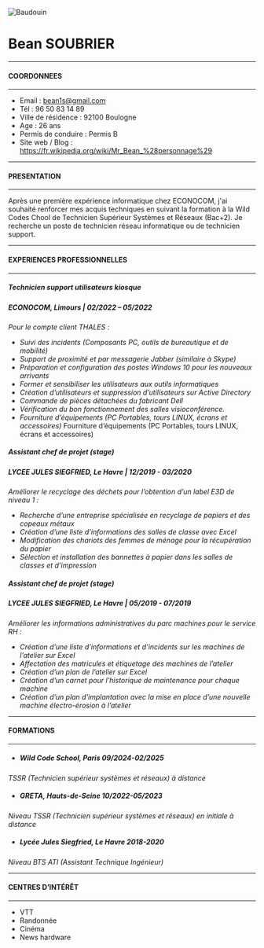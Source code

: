 ![Baudouin](https://upload.wikimedia.org/wikipedia/commons/thumb/3/33/Mr._Bean_2011.jpg/280px-Mr._Bean_2011.jpg)           
# Bean SOUBRIER
---

#### COORDONNEES

---
* Email : bean1s@gmail.com
* Tél : 96 50 83 14 89
* Ville de résidence : 92100 Boulogne
* Age : 26 ans
* Permis de conduire : Permis B
* Site web / Blog : https://fr.wikipedia.org/wiki/Mr_Bean_%28personnage%29
---
#### PRESENTATION
---

Après une première expérience informatique chez ECONOCOM, j'ai souhaité renforcer mes acquis techniques en suivant la formation à la Wild Codes Chool de Technicien Supérieur Systèmes et Réseaux (Bac+2). Je recherche un poste de technicien réseau informatique ou de technicien support.

---
#### EXPERIENCES PROFESSIONNELLES
---
##### Technicien support utilisateurs kiosque
##### ECONOCOM, Limours | 02/2022 – 05/2022
_Pour le compte client THALES :_
* _Suivi des incidents (Composants PC, outils de bureautique et de mobilité)_
* _Support de proximité et par messagerie Jabber (similaire à Skype)_
* _Préparation et configuration des postes Windows 10 pour les nouveaux arrivants_
* _Former et sensibiliser les utilisateurs aux outils informatiques_
* _Création d’utilisateurs et suppression d’utilisateurs sur Active Directory_
* _Commande de pièces détachées du fabricant Dell_
* _Vérification du bon fonctionnement des salles visioconférence._
* _Fourniture d’équipements (PC Portables, tours LINUX, écrans et accessoires)_
Fourniture d’équipements (PC Portables, tours LINUX, écrans et accessoires)
##### Assistant chef de projet (stage)
##### LYCEE JULES SIEGFRIED, Le Havre | 12/2019 - 03/2020
_Améliorer le recyclage des déchets pour l’obtention d’un label E3D de niveau 1 :_
* _Recherche d’une entreprise spécialisée en recyclage de papiers et des copeaux métaux_
* _Création d’une liste d’informations des salles de classe avec Excel_
* _Modification des chariots des femmes de ménage pour la récupération du papier_
* _Sélection et installation des bannettes à papier dans les salles de classes et d’impression_
##### Assistant chef de projet (stage)
##### LYCEE JULES SIEGFRIED, Le Havre | 05/2019 - 07/2019
_Améliorer les informations administratives du parc machines pour le service RH :_
* _Création d’une liste d’informations et d’incidents sur les machines de l’atelier sur Excel_
* _Affectation des matricules et étiquetage des machines de l’atelier_
* _Création d’un plan de l’atelier sur Excel_
* _Création d’un carnet pour l’historique de maintenance pour chaque machine_
* _Création d’un plan d'implantation avec la mise en place d’une nouvelle machine électro-érosion à l’atelier_

---
#### FORMATIONS
---
* ##### Wild Code School, Paris 09/2024-02/2025
_TSSR (Technicien supérieur systèmes et réseaux) à distance_
* ##### GRETA, Hauts-de-Seine 10/2022-05/2023
_Niveau TSSR (Technicien supérieur systèmes et réseaux) en initiale à distance_
* ##### Lycée Jules Siegfried, Le Havre 2018-2020
 _Niveau BTS ATI (Assistant Technique Ingénieur)_

---
#### CENTRES D’INTÉRÊT
---
* VTT 
* Randonnée
* Cinéma
* News hardware



